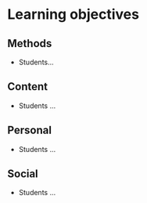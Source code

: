 # Learning objectives

## Methods

- Students...

## Content

- Students ...

## Personal

- Students ...

## Social

- Students ...
